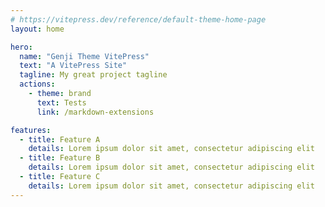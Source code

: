 ```yaml
---
# https://vitepress.dev/reference/default-theme-home-page
layout: home

hero:
  name: "Genji Theme VitePress"
  text: "A VitePress Site"
  tagline: My great project tagline
  actions:
    - theme: brand
      text: Tests
      link: /markdown-extensions

features:
  - title: Feature A
    details: Lorem ipsum dolor sit amet, consectetur adipiscing elit
  - title: Feature B
    details: Lorem ipsum dolor sit amet, consectetur adipiscing elit
  - title: Feature C
    details: Lorem ipsum dolor sit amet, consectetur adipiscing elit
---
```

